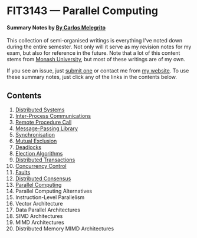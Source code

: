 # FIT3143 — Parallel Computing
#### Summary Notes by [By Carlos Melegrito](http://mlgrto.com)

This collection of semi-organised writings is everything I've noted down during the entire semester. Not only will it serve as my revision notes for my exam, but also for reference in the future. Note that a lot of this content stems from [Monash University](http://www.monash.edu), but most of these writings are of my own.

If you see an issue, just [submit one](https://github.com/cjmlgrto/fit3143-notes/issues/new) or contact me from [my website](http://mlgrto.com/). To use these summary notes, just click any of the links in the contents below.

## Contents

1. [Distributed Systems](https://github.com/cjmlgrto/fit3143-notes/blob/master/notes/01-ds.md)
2. [Inter-Process Communications](https://github.com/cjmlgrto/fit3143-notes/blob/master/notes/02-ipc.md)
3. [Remote Procedure Call](https://github.com/cjmlgrto/fit3143-notes/blob/master/notes/03-rpc.md)
4. [Message-Passing Library](https://github.com/cjmlgrto/fit3143-notes/blob/master/notes/04-mpi.md)
5. [Synchronisation](https://github.com/cjmlgrto/fit3143-notes/blob/master/notes/05-sync.md)
6. [Mutual Exclusion](https://github.com/cjmlgrto/fit3143-notes/blob/master/notes/06-mutex.md)
7. [Deadlocks](https://github.com/cjmlgrto/fit3143-notes/blob/master/notes/07-deadlocks.md)
8. [Election Algorithms](https://github.com/cjmlgrto/fit3143-notes/blob/master/notes/08-election.md)
9. [Distributed Transactions](https://github.com/cjmlgrto/fit3143-notes/blob/master/notes/09-distributed-transactions.md)
10. [Concurrency Control](https://github.com/cjmlgrto/fit3143-notes/blob/master/notes/10-concurrency-control.md)
11. [Faults](https://github.com/cjmlgrto/fit3143-notes/blob/master/notes/11-faults.md)
12. [Distributed Consensus](https://github.com/cjmlgrto/fit3143-notes/blob/master/notes/12-distributed-consensus.md)
13. [Parallel Computing](https://github.com/cjmlgrto/fit3143-notes/blob/master/notes/13-parallel-computing.md)
14. Parallel Computing Alternatives
15. Instruction-Level Parallelism
16. Vector Architecture
17. Data Parallel Architectures
18. SIMD Architectures
19. MIMD Architectures
20. Distributed Memory MIMD Architectures